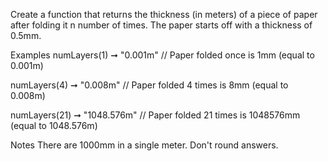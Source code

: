 Create a function that returns the thickness (in meters) of a piece of paper after folding it n number of times. The paper starts off with a thickness of 0.5mm.

Examples
numLayers(1) ➞ "0.001m"
// Paper folded once is 1mm (equal to 0.001m)

numLayers(4) ➞ "0.008m"
// Paper folded 4 times is 8mm (equal to 0.008m)

numLayers(21) ➞ "1048.576m"
// Paper folded 21 times is 1048576mm (equal to 1048.576m)

Notes
There are 1000mm in a single meter.
Don't round answers.